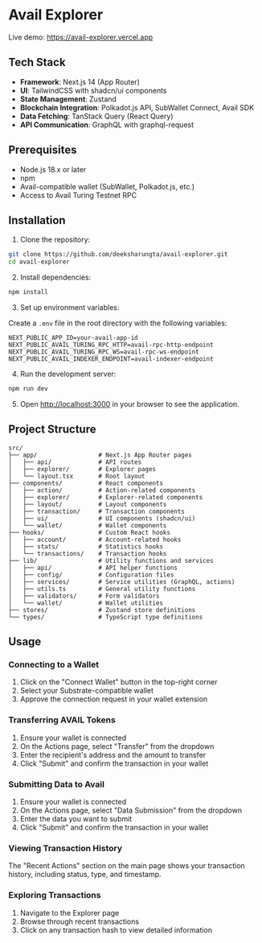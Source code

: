 # Avail Explorer

Live demo: https://avail-explorer.vercel.app

## Tech Stack

- **Framework**: Next.js 14 (App Router)
- **UI**: TailwindCSS with shadcn/ui components
- **State Management**: Zustand
- **Blockchain Integration**: Polkadot.js API, SubWallet Connect, Avail SDK
- **Data Fetching**: TanStack Query (React Query)
- **API Communication**: GraphQL with graphql-request

## Prerequisites

- Node.js 18.x or later
- npm
- Avail-compatible wallet (SubWallet, Polkadot.js, etc.)
- Access to Avail Turing Testnet RPC

## Installation

1. Clone the repository:

```bash
git clone https://github.com/deeksharungta/avail-explorer.git
cd avail-explorer
```

2. Install dependencies:

```bash
npm install
```

3. Set up environment variables:

Create a `.env` file in the root directory with the following variables:

```
NEXT_PUBLIC_APP_ID=your-avail-app-id
NEXT_PUBLIC_AVAIL_TURING_RPC_HTTP=avail-rpc-http-endpoint
NEXT_PUBLIC_AVAIL_TURING_RPC_WS=avail-rpc-ws-endpoint
NEXT_PUBLIC_AVAIL_INDEXER_ENDPOINT=avail-indexer-endpoint
```

4. Run the development server:

```bash
npm run dev
```

5. Open [http://localhost:3000](http://localhost:3000) in your browser to see the application.

## Project Structure

```
src/
├── app/                 # Next.js App Router pages
│   ├── api/             # API routes
│   ├── explorer/        # Explorer pages
│   └── layout.tsx       # Root layout
├── components/          # React components
│   ├── action/          # Action-related components
│   ├── explorer/        # Explorer-related components
│   ├── layout/          # Layout components
│   ├── transaction/     # Transaction components
│   ├── ui/              # UI components (shadcn/ui)
│   └── wallet/          # Wallet components
├── hooks/               # Custom React hooks
│   ├── account/         # Account-related hooks
│   ├── stats/           # Statistics hooks
│   └── transactions/    # Transaction hooks
├── lib/                 # Utility functions and services
│   ├── api/             # API helper functions
│   ├── config/          # Configuration files
│   ├── services/        # Service utilities (GraphQL, actions)
│   ├── utils.ts         # General utility functions
│   ├── validators/      # Form validators
│   └── wallet/          # Wallet utilities
├── stores/              # Zustand store definitions
└── types/               # TypeScript type definitions
```

## Usage

### Connecting to a Wallet

1. Click on the "Connect Wallet" button in the top-right corner
2. Select your Substrate-compatible wallet
3. Approve the connection request in your wallet extension

### Transferring AVAIL Tokens

1. Ensure your wallet is connected
2. On the Actions page, select "Transfer" from the dropdown
3. Enter the recipient's address and the amount to transfer
4. Click "Submit" and confirm the transaction in your wallet

### Submitting Data to Avail

1. Ensure your wallet is connected
2. On the Actions page, select "Data Submission" from the dropdown
3. Enter the data you want to submit
4. Click "Submit" and confirm the transaction in your wallet

### Viewing Transaction History

The "Recent Actions" section on the main page shows your transaction history, including status, type, and timestamp.

### Exploring Transactions

1. Navigate to the Explorer page
2. Browse through recent transactions
3. Click on any transaction hash to view detailed information
